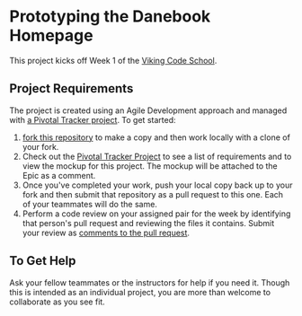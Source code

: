 # Prototyping the Danebook Homepage

This project kicks off Week 1 of the [Viking Code School](http://www.vikingcodeschool.com).

## Project Requirements

The project is created using an Agile Development approach and managed with [a Pivotal Tracker project]().  To get started:

1. [fork this repository](https://help.github.com/articles/fork-a-repo) to make a copy and then work locally with a clone of your fork.
2. Check out the [Pivotal Tracker Project]() to see a list of requirements and to view the mockup for this project.  The mockup will be attached to the Epic as a comment.
2. Once you've completed your work, push your local copy back up to your fork and then submit that repository as a pull request to this one.  Each of your teammates will do the same.
3. Perform a code review on your assigned pair for the week by identifying that person's pull request and reviewing the files it contains.  Submit your review as [comments to the pull request](https://help.github.com/articles/using-pull-requests#pull-request-discussion).

## To Get Help

Ask your fellow teammates or the instructors for help if you need it.  Though this is intended as an individual project, you are more than welcome to collaborate as you see fit.



